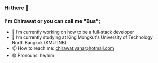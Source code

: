 ### Hi there 👋
### I'm Chirawat or you can call me "Bus";

- 🔭 I’m currently working on how to be a full-stack developer
- 🌱 I’m currently studying at King Mongkut's University of Technology North Bangkok (KMUTNB)
- 📫 How to reach me: chirawat.yana@hotmail.com
- 😄 Pronouns: he/him
